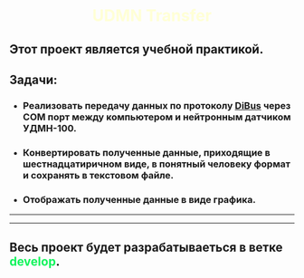 <style>
.head 
{ 
    color: #ffcc; 
}
.text
{
    color: #12f45c;
}
</style>

<H1 align="center"><span class="head">UDMN Transfer</span></H1>

## Этот проект является учебной практикой. ##

## **Задачи:** ##
- ### Реализовать передачу данных по протоколу [DiBus](http://www.tetra.ua/docs/files/DiBus.pdf) через COM порт между компьютером и нейтронным датчиком УДМН-100. ###
- ### Конвертировать полученные данные, приходящие в шестнадцатиричном виде, в понятный человеку формат и сохранять в текстовом файле. ###
- ### Отображать полученные данные в виде графика. ###
---
---
## Весь проект будет разрабатываеться в ветке <span class="text">**develop**</span>. ##
    